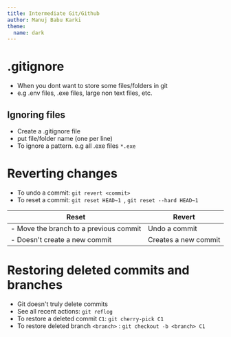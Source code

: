 ```yaml
---
title: Intermediate Git/Github
author: Manuj Babu Karki
theme:
  name: dark
---
```


# .gitignore

<!-- pause -->
<!-- incremental_lists: true -->

- When you dont want to store some files/folders in git
- e.g .env files, .exe files, large non text files, etc.
<!-- pause -->

## Ignoring files

<!-- pause -->

- Create a .gitignore file
- put file/folder name (one per line)
- To ignore a pattern. e.g all .exe files `*.exe`

<!--end_slide-->

# Reverting changes

<!-- pause -->

<!-- incremental_lists: true -->

- To undo a commit: `git revert <commit>`
- To reset a commit: `git reset HEAD~1 `, `git reset --hard HEAD~1`

<!-- pause -->

| Reset                                  | Revert               |
| -------------------------------------- | -------------------- |
| - Move the branch to a previous commit | Undo a commit        |
| - Doesn't create a new commit          | Creates a new commit |

<!--end_slide-->

# Restoring deleted commits and branches

<!-- pause -->
<!-- incremental_lists: true -->

- Git doesn't truly delete commits
- See all recent actions: `git reflog`
- To restore a deleted commit `C1`: `git cherry-pick C1`
- To restore deleted branch `<branch>` : `git checkout -b <branch> C1`
